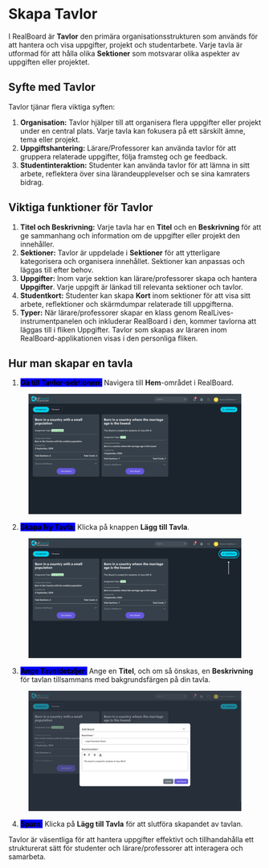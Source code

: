 # Skapa Tavlor

I RealBoard är **Tavlor** den primära organisationsstrukturen som används för att hantera och visa uppgifter, projekt och studentarbete. Varje tavla är utformad för att hålla olika **Sektioner** som motsvarar olika aspekter av uppgiften eller projektet.

## Syfte med Tavlor

Tavlor tjänar flera viktiga syften:

1. **Organisation:** Tavlor hjälper till att organisera flera uppgifter eller projekt under en central plats. Varje tavla kan fokusera på ett särskilt ämne, tema eller projekt.
2. **Uppgiftshantering:** Lärare/Professorer kan använda tavlor för att gruppera relaterade uppgifter, följa framsteg och ge feedback.
3. **Studentinteraktion:** Studenter kan använda tavlor för att lämna in sitt arbete, reflektera över sina lärandeupplevelser och se sina kamraters bidrag.

## Viktiga funktioner för Tavlor

1. **Titel och Beskrivning:** Varje tavla har en **Titel** och en **Beskrivning** för att ge sammanhang och information om de uppgifter eller projekt den innehåller.
2. **Sektioner:** Tavlor är uppdelade i **Sektioner** för att ytterligare kategorisera och organisera innehållet. Sektioner kan anpassas och läggas till efter behov.
3. **Uppgifter:** Inom varje sektion kan lärare/professorer skapa och hantera **Uppgifter**. Varje uppgift är länkad till relevanta sektioner och tavlor.
4. **Studentkort:** Studenter kan skapa **Kort** inom sektioner för att visa sitt arbete, reflektioner och skärmdumpar relaterade till uppgifterna.
5. **Typer:** När lärare/professorer skapar en klass genom RealLives-instrumentpanelen och inkluderar RealBoard i den, kommer tavlorna att läggas till i fliken Uppgifter. Tavlor som skapas av läraren inom RealBoard-applikationen visas i den personliga fliken.

## Hur man skapar en tavla

1. <mark style="background-color:blue;">**Gå till Tavlor-sektionen:**</mark> Navigera till **Hem**-området i RealBoard.

<figure><img src="../.gitbook/assets/Screenshot 2024-09-05 175713.png" alt=""><figcaption></figcaption></figure>

2. <mark style="background-color:blue;">**Skapa Ny Tavla:**</mark> Klicka på knappen **Lägg till Tavla**.

<figure><img src="../.gitbook/assets/1 (3).png" alt=""><figcaption></figcaption></figure>

3. <mark style="background-color:blue;">**Ange Taveldetaljer:**</mark> Ange en **Titel**, och om så önskas, en **Beskrivning** för tavlan tillsammans med bakgrundsfärgen på din tavla.

<figure><img src="../.gitbook/assets/Screenshot 2024-09-05 180043.png" alt=""><figcaption></figcaption></figure>

4. <mark style="background-color:blue;">**Spara:**</mark> Klicka på **Lägg till Tavla** för att slutföra skapandet av tavlan.

Tavlor är väsentliga för att hantera uppgifter effektivt och tillhandahålla ett strukturerat sätt för studenter och lärare/professorer att interagera och samarbeta.
